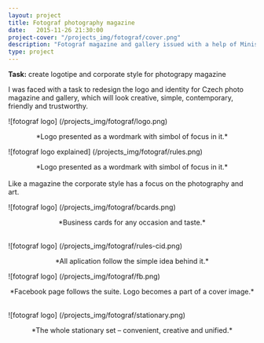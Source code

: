 ```yaml
---
layout: project
title: Fotograf photography magazine
date:   2015-11-26 21:30:00
project-cover: "/projects_img/fotograf/cover.png"
description: "Fotograf magazine and gallery issued with a help of Ministers of Culture of Czech Republic."
type: project
---
```


**Task:** create logotipe and corporate style for photograpy magazine
</br>

I was faced with a task to redesign the logo and identity for Czech photo magazine and gallery, which will look creative, simple, contemporary, friendly and trustworthy.


<span class="p600">![fotograf logo] (/projects_img/fotograf/logo.png)</span>

<center>*Logo presented as a wordmark with simbol of focus in it.*</center>

<span class="p500">![fotograf logo explained] (/projects_img/fotograf/rules.png)</span>

<center>*Logo presented as a wordmark with simbol of focus in it.*</center>

</br>
Like a magazine the corporate style has a focus on the photography and art.

<span class="p700">![fotograf logo] (/projects_img/fotograf/bcards.png)</span>

<center>*Business cards for any occasion and taste.*</center>
</br>

<span class="p600">![fotograf logo] (/projects_img/fotograf/rules-cid.png)</span>

<center>*All aplication follow the simple idea behind it.*</center>


<span class="p600">![fotograf logo] (/projects_img/fotograf/fb.png)</span>

<center>*Facebook page follows the suite. Logo becomes a part of a cover image.*</center>

</br>

<span class="p700">![fotograf logo] (/projects_img/fotograf/stationary.png)</span>

<center>*The whole stationary set – convenient, creative and unified.*</center>








